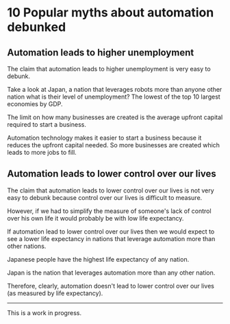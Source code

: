 # 10 Popular myths about automation debunked

## Automation leads to higher unemployment

The claim that automation leads to higher unemployment is very easy to debunk.

Take a look at Japan, a nation that leverages robots more than anyone other nation what is their level of unemployment? The lowest of the top 10 largest economies by GDP.

The limit on how many businesses are created is the average upfront capital required to start a business.

Automation technology makes it easier to start a business because it reduces the upfront capital needed. So more businesses are created which leads to more jobs to fill.

## Automation leads to lower control over our lives

The claim that automation leads to lower control over our lives is not very easy to debunk because control over our lives is difficult to measure.

However, if we had to simplify the measure of someone's lack of control over his own life it would probably be with low life expectancy.

If automation lead to lower control over our lives then we would expect to see a lower life expectancy in nations that leverage automation more than other nations.

Japanese people have the highest life expectancy of any nation.

Japan is the nation that leverages automation more than any other nation.

Therefore, clearly, automation doesn't lead to lower control over our lives (as measured by life expectancy).

<hr>

This is a work in progress.
